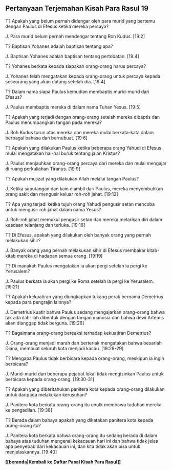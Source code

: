 ## Pertanyaan Terjemahan Kisah Para Rasul 19 ##

T? Apakah yang belum pernah didengar oleh para murid yang bertemu dengan Paulus di Efesus ketika mereka percaya?

J. Para murid belum pernah mendengar tentang Roh Kudus. [19:2]

T? Baptisan Yohanes adalah baptisan tentang apa?

J. Baptisan Yohanes adalah baptisan tentang pertobatan. [19:4]

T? Yohanes berkata kepada siapakah orang-orang harus percaya?

J. Yohanes telah mengatakan kepada orang-orang untuk percaya kepada seseorang yang akan datang setelah dia. [19:4]

T? Dalam nama siapa Paulus kemudian membaptis murid-murid dari Efesus?

J. Paulus membaptis mereka di dalam nama Tuhan Yesus. [19:5]

T? Apakah yang terjadi dengan orang-orang setelah mereka dibaptis dan Paulus menumpangkan tangan pada mereka?

J. Roh Kudus turun atas mereka dan mereka mulai berkata-kata dalam berbagai bahasa dan bernubuat. [19:6]

T? Apakah yang dilakukan Paulus ketika beberapa orang Yahudi di Efesus mulai mengatakan hal-hal buruk tentang jalan Kristus?

J. Paulus menjauhkan orang-orang percaya dari mereka dan mulai mengajar di ruang perkuliahan Tiranus. [19:9]

T? Apakah mujizat yang dilakukan Allah melalui tangan Paulus?

J. Ketika saputangan dan kain diambil dari Paulus, mereka menyembuhkan orang sakit dan mengusir keluar roh-roh jahat. [19:12]

T? Apa yang terjadi ketika tujuh orang Yahudi pengusir setan mencoba untuk mengusir roh jahat dalam nama Yesus?

J. Roh-roh jahat memukul pengusir setan dan mereka melarikan diri dalam keadaan telanjang dan terluka. [19:16]

T? Di Efesus, apakah yang dilakukan oleh banyak orang yang pernah melakukan sihir?

J. Banyak orang yang pernah melakukan sihir di Efesus membakar kitab-kitab mereka di hadapan semua orang. [19:19]

T? Di manakah Paulus mengatakan ia akan pergi setelah ia pergi ke Yerusalem?

J. Paulus berkata ia akan pergi ke Roma setelah ia pergi ke Yerusalem. [19:21]

T? Apakah kekuatiran yang diungkapkan tukang perak bernama Demetrius kepada para pengrajin lainnya?

J. Demetrius kuatir bahwa Paulus sedang mengajarkan orang-orang bahwa tak ada ilah-ilah dibentuk dengan tangan manusia dan bahwa dewi Artemis akan dianggap tidak berguna. [19:26]

T? Bagaimana orang-orang bereaksi terhadap kekuatiran Demetrius?

J. Orang-orang menjadi marah dan berteriak mengatakan bahwa besarlah Diana, membuat seluruh kota menjadi kacau. [19:28-29]

T? Mengapa Paulus tidak berbicara kepada orang-orang, meskipun ia ingin berbicara?

J. Murid-murid dan beberapa pejabat lokal tidak mengizinkan Paulus untuk berbicara kepada orang-orang. [19:30-31]

T? Apakah yang diberitahukan panitera kota kepada orang-orang dilakukan untuk daripada melakukan kerusuhan?

J. Panitera kota berkata orang-orang itu unutk membawa tuduhan mereka ke pengadilan. [19:38]

T? Berada dalam bahaya apakah yang dikatakan panitera kota kepada orang-orang itu?

J. Panitera kota berkata bahwa orang-orang itu sedang berada di dalam bahaya atas tuduhan mengenai kekacauan hari ini dan bahwa tidak jelas apa penyebab dari kekacauan ini, dan kita tidak akan bisa untuk menjelaskannya. [19:40]

__[[beranda|Kembali ke Daftar Pasal Kisah Para Rasul]]__

